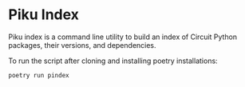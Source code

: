 # Piku Index
Piku index is a command line utility to build an index of Circuit Python packages, their versions, and dependencies.

To run the script after cloning and installing poetry installations:
```
poetry run pindex
```
